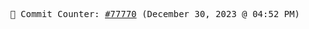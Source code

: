 <p align="center">
    <samp>
        📮 Commit Counter: <a href="https://github.com/Javascript-void0/Javascript-void0/commits/main">#77770</a> (December 30, 2023 @ 04:52 PM)
    </samp>
</p>